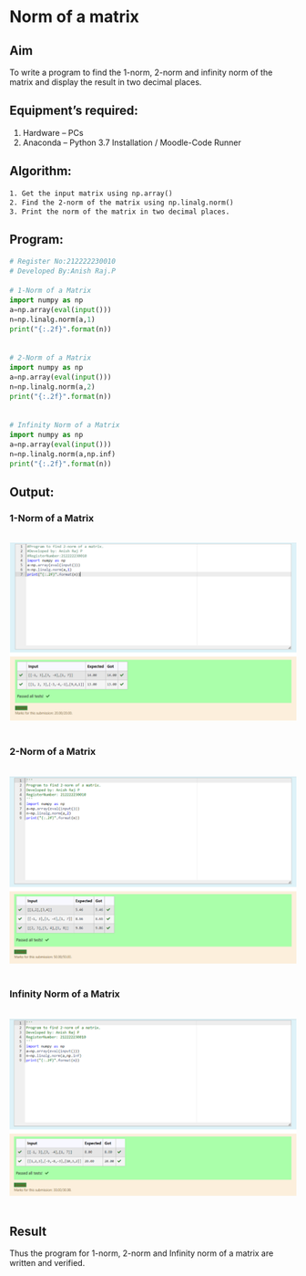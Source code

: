 # Norm of a matrix
## Aim
To write a program to find the 1-norm, 2-norm and infinity norm of the matrix and display the result in two decimal places.
## Equipment’s required:
1.	Hardware – PCs
2.	Anaconda – Python 3.7 Installation / Moodle-Code Runner
## Algorithm:
	1. Get the input matrix using np.array()   
    2. Find the 2-norm of the matrix using np.linalg.norm()
	3. Print the norm of the matrix in two decimal places.
## Program:
```Python
# Register No:212222230010
# Developed By:Anish Raj.P

# 1-Norm of a Matrix
import numpy as np
a=np.array(eval(input()))
n=np.linalg.norm(a,1)
print("{:.2f}".format(n))


# 2-Norm of a Matrix
import numpy as np
a=np.array(eval(input()))
n=np.linalg.norm(a,2)
print("{:.2f}".format(n))


# Infinity Norm of a Matrix
import numpy as np
a=np.array(eval(input()))
n=np.linalg.norm(a,np.inf)
print("{:.2f}".format(n))
```
## Output:
### 1-Norm of a Matrix
<br>![1-Norm of a Matrix](1.png)
<br>
<br>

### 2-Norm of a Matrix
<br>![2-Norm of a Matrix](2.png)
<br>
<br>

### Infinity Norm of a Matrix
<br>![Infinity Norm of a Matrix](3.png)
<br>
<br>

## Result
Thus the program for 1-norm, 2-norm and Infinity norm of a matrix are written and verified.
